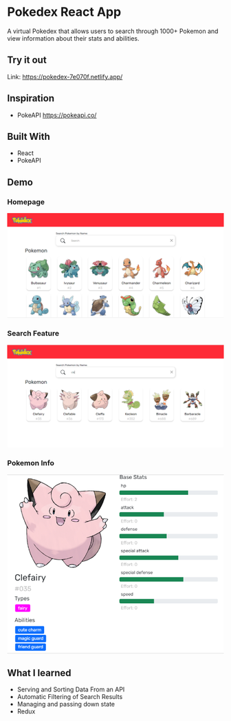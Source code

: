 # Pokedex React App

A virtual Pokedex that allows users to search through 1000+ Pokemon and view information about their stats and abilities.

## Try it out
Link: https://pokedex-7e070f.netlify.app/

## Inspiration
- PokeAPI
https://pokeapi.co/

## Built With
- React
- PokeAPI

## Demo
### Homepage
![Homepage](src/resources/screenshots/home0526.png)

### Search Feature
![Search](src/resources/screenshots/search0526.png)

### Pokemon Info
![ClefairyInfo](src/resources/screenshots/clefairy_modal0526.png)

## What I learned
- Serving and Sorting Data From an API
- Automatic Filtering of Search Results
- Managing and passing down state
- Redux
